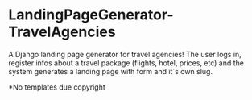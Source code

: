 # LandingPageGenerator-TravelAgencies
A Django landing page generator for travel agencies! The user logs in, register infos about a travel package (flights, hotel, prices, etc) and the system generates a landing page with form and it´s own slug.

*No templates due copyright
